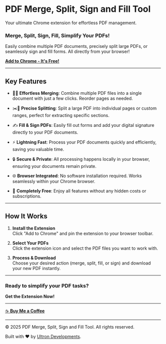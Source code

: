 # PDF Merge, Split, Sign and Fill Tool

Your ultimate Chrome extension for effortless PDF management.

### Merge, Split, Sign, Fill, Simplify Your PDFs!
Easily combine multiple PDF documents, precisely split large PDFs, or seamlessly sign and fill forms. All directly from your browser!

[**Add to Chrome - It's Free!**](https://chromewebstore.google.com/detail/pdf-merge-split-sign-and/jaeaclinfbdclcfapopmeimibdfallck?authuser=0&hl=en)

---

## Key Features

- 📄➕ **Effortless Merging**: Combine multiple PDF files into a single document with just a few clicks. Reorder pages as needed.

- ✂️📄 **Precise Splitting**: Split a large PDF into individual pages or custom ranges, perfect for extracting specific sections.

- ✍️ **Fill & Sign PDFs**: Easily fill out forms and add your digital signature directly to your PDF documents.

- ⚡ **Lightning Fast**: Process your PDF documents quickly and efficiently, saving you valuable time.

- 🔒 **Secure & Private**: All processing happens locally in your browser, ensuring your documents remain private.

- 🌐 **Browser Integrated**: No software installation required. Works seamlessly within your Chrome browser.

- 💯 **Completely Free**: Enjoy all features without any hidden costs or subscriptions.

---

## How It Works

1.  **Install the Extension**  
    Click "Add to Chrome" and pin the extension to your browser toolbar.

2.  **Select Your PDFs**  
    Click the extension icon and select the PDF files you want to work with.

3.  **Process & Download**  
    Choose your desired action (merge, split, fill, or sign) and download your new PDF instantly.

---

### Ready to simplify your PDF tasks?
**Get the Extension Now!**

---

[☕ **Buy Me a Coffee**](https://buymeacoffee.com/puskark)

---
© 2025 PDF Merge, Split, Sign and Fill Tool. All rights reserved.

Built with ❤️ by [Ultron Developments](https://ultrondevelopments.com.au/contact-us).
